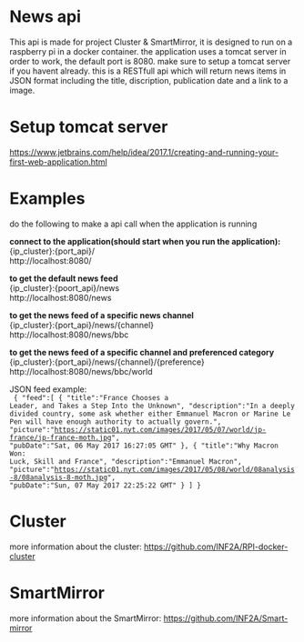 # News api
This api is made for project Cluster & SmartMirror, it is designed to run on a raspberry pi in a docker container. the application uses a tomcat server in order to work, the default port is 8080. make sure to setup a tomcat server if you havent already.
this is a RESTfull api which will return news items in JSON format including the title, discription, publication date and a link to a image. 

# Setup tomcat server

https://www.jetbrains.com/help/idea/2017.1/creating-and-running-your-first-web-application.html

# Examples

do the following to make a api call when the application is running

<b>connect to the application(should start when you run the application):</b><br>
{ip_cluster}:{port_api}/<br>
http://localhost:8080/<br>

<b>to get the default news feed</b><br> 
{ip_cluster}:{poort_api}/news <br>
http://localhost:8080/news<br>

<b>to get the news feed of a specific news channel</b><br>
{ip_cluster}:{port_api}/news/{channel} <br>
http://localhost:8080/news/bbc<br>

<b>to get the news feed of a specific channel and preferenced category</b><br>
{ip_cluster}:{port_api}/news/{channel}/{preference} <br>
http://localhost:8080/news/bbc/world<br>

JSON feed example: 
<br>
<code>
{
    "feed":[
       {
          "title":"France Chooses a Leader, and Takes a Step Into the Unknown",
          "description":"In a deeply divided country, some ask whether either Emmanuel Macron or Marine Le Pen will have enough authority to actually govern.",
          "picture":"https://static01.nyt.com/images/2017/05/07/world/jp-france/jp-france-moth.jpg",
          "pubDate":"Sat, 06 May 2017 16:27:05 GMT"
       },
       {
          "title":"Why Macron Won: Luck, Skill and France",
          "description":"Emmanuel Macron",
          "picture":"https://static01.nyt.com/images/2017/05/08/world/08analysis-8/08analysis-8-moth.jpg",
          "pubDate":"Sun, 07 May 2017 22:25:22 GMT"
       }
   ]
}
</code>


# Cluster

more information about the cluster: https://github.com/INF2A/RPI-docker-cluster

# SmartMirror

more information about the SmartMirror: https://github.com/INF2A/Smart-mirror
